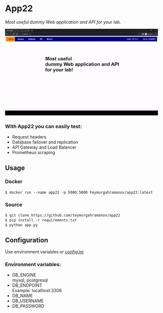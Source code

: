 # App22
_Most useful dummy Web application and API for your lab._

![](docs/demo.gif)

### With App22 you can easily test: ###
- Request headers
- Database failover and replication
- API Gateway and Load Balancer
- Prometheus scraping

## Usage
### Docker
```
$ docker run --name app22 -p 5000:5000 teymurgahramanov/app22:latest
```
### Source
```
$ git clone https://github.com/teymurgahramanov/app22
$ pip install -r requirements.txt
$ python app.py
```

## Configuration
Use environment variables or [config.ini](./config.ini)
### Environment variables:
- DB_ENGINE\
mysql, postgresql
- DB_ENDPOINT\
Example: localhost:3306
- DB_NAME
- DB_USERNAME
- DB_PASSWORD
